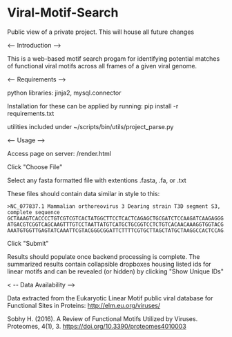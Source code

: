 # Viral-Motif-Search
Public view of a private project. This will house all future changes

<-- Introduction -->

This is a web-based motif search progam for identifying potential matches of functional viral motifs across all frames of a given viral genome.

<-- Requirements -->

python libraries: jinja2, mysql.connector

Installation for these can be applied by running: pip install -r requirements.txt

utilities included under ~/scripts/bin/utils/project_parse.py

<-- Usage -->

Access page on server: /render.html

Click "Choose File"

Select any fasta formatted file with extentions .fasta, .fa, or .txt

These files should contain data similar in style to this: 

    >NC_077837.1 Mammalian orthoreovirus 3 Dearing strain T3D segment S3, complete sequence
    GCTAAAGTCACCCCTGTCGTCGTCACTATGGCTTCCTCACTCAGAGCTGCGATCTCCAAGATCAAGAGGG
    ATGACGTCGGTCAGCAAGTTTGTCCTAATTATGTCATGCTGCGGTCCTCTGTCACAACAAAGGTGGTACG
    AAATGTGGTTGAGTATCAAATTCGTACGGGCGGATTCTTTTCGTGCTTAGCTATGCTAAGGCCACTCCAG...

Click "Submit"

Results should populate once backend processing is complete. The summarized results contain collapsible dropboxes housing listed ids for linear motifs and can be revealed (or hidden) by clicking "Show Unique IDs"

< -- Data Availability -->

Data extracted from the Eukaryotic Linear Motif public viral database for Functional Sites in Proteins: http://elm.eu.org/viruses/

Sobhy H. (2016). A Review of Functional Motifs Utilized by Viruses. Proteomes, 4(1), 3. https://doi.org/10.3390/proteomes4010003
